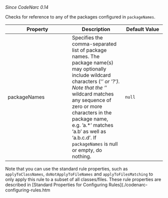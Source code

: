 *Since CodeNarc 0.14*

Checks for reference to any of the packages configured in
`packageNames`.

<table>
<colgroup>
<col style="width: 40%" />
<col style="width: 33%" />
<col style="width: 25%" />
</colgroup>
<thead>
<tr class="header">
<th>Property</th>
<th>Description</th>
<th>Default Value</th>
</tr>
</thead>
<tbody>
<tr class="odd">
<td>packageNames</td>
<td>Specifies the comma-separated list of package names. The package
name(s) may optionally include wildcard characters (‘<em>’ or ’?’). Note
that the ’</em>’ wildcard matches any sequence of zero or more
characters in the package name, e.g. ’a.*’ matches ‘a.b’ as well as
‘a.b.c.d’. If <code>packageNames</code> is null or empty, do
nothing.</td>
<td><code>null</code></td>
</tr>
</tbody>
</table>

Note that you can use the standard rule properties, such as
`applyToClassNames`, `doNotApplyToFileNames` and `applyToFilesMatching`
to only apply this rule to a subset of all classes/files. These rule
properties are described in \[Standard Properties for Configuring
Rules\](./codenarc-configuring-rules.htm
